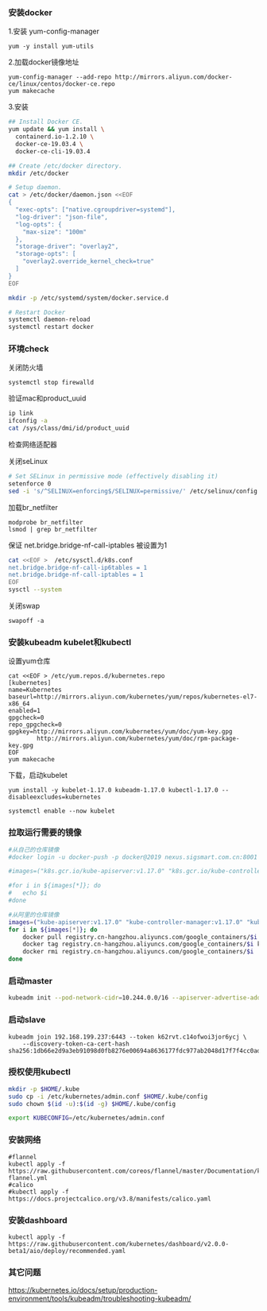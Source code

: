 ### 安装docker

1.安装 yum-config-manager 

```shell
yum -y install yum-utils 
```

2.加载docker镜像地址

```shell
yum-config-manager --add-repo http://mirrors.aliyun.com/docker-ce/linux/centos/docker-ce.repo
yum makecache
```

3.安装

```bash
## Install Docker CE.
yum update && yum install \
  containerd.io-1.2.10 \
  docker-ce-19.03.4 \
  docker-ce-cli-19.03.4

## Create /etc/docker directory.
mkdir /etc/docker

# Setup daemon.
cat > /etc/docker/daemon.json <<EOF
{
  "exec-opts": ["native.cgroupdriver=systemd"],
  "log-driver": "json-file",
  "log-opts": {
    "max-size": "100m"
  },
  "storage-driver": "overlay2",
  "storage-opts": [
    "overlay2.override_kernel_check=true"
  ]
}
EOF

mkdir -p /etc/systemd/system/docker.service.d

# Restart Docker
systemctl daemon-reload
systemctl restart docker
```

### 环境check

关闭防火墙

```shell
systemctl stop firewalld
```

验证mac和product_uuid

```bash
ip link
ifconfig -a
cat /sys/class/dmi/id/product_uuid
```

检查网络适配器

关闭seLinux

```bash
# Set SELinux in permissive mode (effectively disabling it)
setenforce 0
sed -i 's/^SELINUX=enforcing$/SELINUX=permissive/' /etc/selinux/config
```

加载br_netfilter

```shell
modprobe br_netfilter
lsmod | grep br_netfilter
```

保证 net.bridge.bridge-nf-call-iptables 被设置为1

```bash
cat <<EOF >  /etc/sysctl.d/k8s.conf
net.bridge.bridge-nf-call-ip6tables = 1
net.bridge.bridge-nf-call-iptables = 1
EOF
sysctl --system
```

关闭swap

```shell
swapoff -a
```



### 安装kubeadm kubelet和kubectl

设置yum仓库

```shell
cat <<EOF > /etc/yum.repos.d/kubernetes.repo
[kubernetes]
name=Kubernetes
baseurl=http://mirrors.aliyun.com/kubernetes/yum/repos/kubernetes-el7-x86_64
enabled=1
gpgcheck=0
repo_gpgcheck=0
gpgkey=http://mirrors.aliyun.com/kubernetes/yum/doc/yum-key.gpg
        http://mirrors.aliyun.com/kubernetes/yum/doc/rpm-package-key.gpg
EOF
yum makecache
```

下载，启动kubelet

```shell
yum install -y kubelet-1.17.0 kubeadm-1.17.0 kubectl-1.17.0 --disableexcludes=kubernetes

systemctl enable --now kubelet
```

### 拉取运行需要的镜像

```bash
#从自己的仓库镜像
#docker login -u docker-push -p docker@2019 nexus.sigsmart.com.cn:8001

#images=("k8s.gcr.io/kube-apiserver:v1.17.0" "k8s.gcr.io/kube-controller-manager:v1.17.0" "k8s.gcr.io/kube-scheduler:v1.17.0" "k8s.gcr.io/kube-proxy:v1.17.0" "k8s.gcr.io/pause:3.1" "k8s.gcr.io/etcd:3.4.3-0" "k8s.gcr.io/coredns:1.6.5")

#for i in ${images[*]}; do
#	echo $i
#done

#从阿里的仓库镜像
images=("kube-apiserver:v1.17.0" "kube-controller-manager:v1.17.0" "kube-scheduler:v1.17.0" "kube-proxy:v1.17.0" "pause:3.1" "etcd:3.4.3-0" "coredns:1.6.5")
for i in ${images[*]}; do
    docker pull registry.cn-hangzhou.aliyuncs.com/google_containers/$i 
    docker tag registry.cn-hangzhou.aliyuncs.com/google_containers/$i k8s.gcr.io/$i 
    docker rmi registry.cn-hangzhou.aliyuncs.com/google_containers/$i 
done
```

### 启动master

```bash
kubeadm init --pod-network-cidr=10.244.0.0/16 --apiserver-advertise-address=192.168.199.237
```

### 启动slave

```shell
kubeadm join 192.168.199.237:6443 --token k62rvt.c14ofwoi3jor6ycj \
    --discovery-token-ca-cert-hash sha256:1db66e2d9a3eb91098d0fb8276e00694a8636177fdc977ab2048d17f7f4cc0ad
```

### 授权使用kubectl

```bash
mkdir -p $HOME/.kube
sudo cp -i /etc/kubernetes/admin.conf $HOME/.kube/config
sudo chown $(id -u):$(id -g) $HOME/.kube/config
```

```bash
export KUBECONFIG=/etc/kubernetes/admin.conf
```

### 安装网络

```shell
#flannel
kubectl apply -f https://raw.githubusercontent.com/coreos/flannel/master/Documentation/kube-flannel.yml
#calico
#kubectl apply -f https://docs.projectcalico.org/v3.8/manifests/calico.yaml
```

### 安装dashboard

```shell
kubectl apply -f https://raw.githubusercontent.com/kubernetes/dashboard/v2.0.0-beta1/aio/deploy/recommended.yaml
```



### 其它问题

https://kubernetes.io/docs/setup/production-environment/tools/kubeadm/troubleshooting-kubeadm/